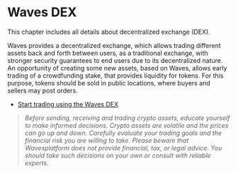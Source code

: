 # Waves DEX

This chapter includes all details about decentralized exchange \(DEX\).

Waves provides a decentralized exchange, which allows trading different assets back and forth between users, as a traditional exchange, with stronger security guarantees to end users due to its decentralized nature. An opportunity of creating some new assets, based on Waves, allows early trading of a crowdfunding stake, that provides liquidity for tokens. For this purpose, tokens should be sold in public locations, where buyers and sellers may post orders.

* [Start trading using the Waves DEX](waves-dex/start-trading-using-the-waves-dex.md)

> *Before sending, receiving and trading crypto assets, educate yourself to make informed decisions. Crypto assets are volatile and the prices can go up and down. Carefully evaluate your trading goals and the financial risk you are willing to take.
Please beware that Wavesplatform does not provide financial, tax, or legal advice. You should take such decisions on your own or consult with reliable experts*.

